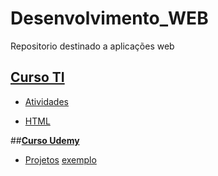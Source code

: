 # Desenvolvimento_WEB
Repositorio destinado a aplicações  web

## [__Curso TI__](https://github.com/Igor0155/Desenvolvimento-WEB/tree/main/Curso_Senac)

  - [Atividades](https://github.com/Igor0155/Desenvolvimento-WEB/tree/main/Curso_Senac/Atividades)

  - [HTML](https://github.com/Igor0155/Desenvolvimento-WEB/tree/main/Curso_Senac/HTML)
  
 ##[__Curso Udemy__](https://github.com/Igor0155/Desenvolvimento_WEB/tree/main/Curso_Udemy)
   
   - [Projetos](https://github.com/Igor0155/Desenvolvimento_WEB/tree/main/Curso_Udemy/Projetos)
     [exemplo]()


